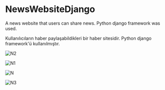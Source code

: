 # NewsWebsiteDjango

A news website that users can share news. Python django framework was used. 

Kullanılıcıların haber paylaşabildikleri bir haber sitesidir. Python django framework'ü kullanılmıştır.


![N2](https://user-images.githubusercontent.com/45144910/93015893-d474ac80-f5c5-11ea-80ce-65ed58a9042a.png)

![N1](https://user-images.githubusercontent.com/45144910/93015889-d2125280-f5c5-11ea-84c9-f6c32b0c3fdb.png)

![N](https://user-images.githubusercontent.com/45144910/93015895-d63e7000-f5c5-11ea-9e4d-5f9885a1cfcd.png)

![N3](https://user-images.githubusercontent.com/45144910/93015894-d5a5d980-f5c5-11ea-9a48-ceac0948b8c9.png)

